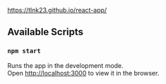 https://tlnk23.github.io/react-app/

## Available Scripts



### `npm start`

Runs the app in the development mode.<br />
Open [http://localhost:3000](http://localhost:3000) to view it in the browser.

